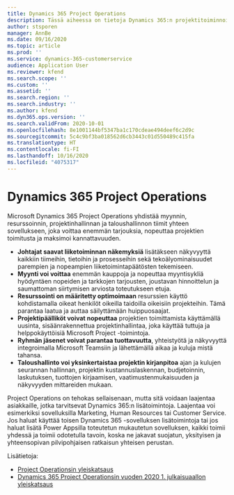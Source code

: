 ```yaml
---
title: Dynamics 365 Project Operations
description: Tässä aiheessa on tietoja Dynamics 365:n projektitoiminnoista.
author: stsporen
manager: AnnBe
ms.date: 09/16/2020
ms.topic: article
ms.prod: ''
ms.service: dynamics-365-customerservice
audience: Application User
ms.reviewer: kfend
ms.search.scope: ''
ms.custom: ''
ms.assetid: ''
ms.search.region: ''
ms.search.industry: ''
ms.author: kfend
ms.dyn365.ops.version: ''
ms.search.validFrom: 2020-10-01
ms.openlocfilehash: 8e1001144bf5347ba1c170cdeae494deef6c2d9c
ms.sourcegitcommit: 5c4c9bf3ba018562d6cb3443c01d550489c415fa
ms.translationtype: HT
ms.contentlocale: fi-FI
ms.lasthandoff: 10/16/2020
ms.locfileid: "4075317"
---
```

# <a name="dynamics-365-project-operations"></a>Dynamics 365 Project Operations

Microsoft Dynamics 365 Project Operations yhdistää myynnin, resurssoinnin, projektinhallinnan ja taloushallinnon tiimit yhteen sovellukseen, joka voittaa enemmän tarjouksia, nopeuttaa projektien toimitusta ja maksimoi kannattavuuden.

-   **Johtajat saavat liiketoiminnan näkemyksiä** lisätäkseen näkyvyyttä kaikkiin tiimeihin, tietoihin ja prosesseihin sekä tekoälyominaisuudet parempien ja nopeampien liiketoimintapäätösten tekemiseen.
-   **Myynti voi voittaa** enemmän kauppoja ja nopeuttaa myyntisykliä hyödyntäen nopeiden ja tarkkojen tarjousten, joustavan hinnoittelun ja saumattoman siirtymisen arviosta toteutukseen etuja.
-   **Resurssointi on määritetty optimoimaan** resurssien käyttö kohdistamalla oikeat henkilöt oikeilla taidoilla oikeisiin projekteihin. Tämä parantaa laatua ja auttaa säilyttämään huippuosaajat.
-   **Projektipäälliköt voivat nopeuttaa** projektien toimittamista käyttämällä uusinta, sisäänrakennettua projektinhallintaa, joka käyttää tuttuja ja helppokäyttöisiä Microsoft Project -toimintoja.
-   **Ryhmän jäsenet voivat parantaa tuottavuutta**, yhteistyötä ja näkyvyyttä integroimalla Microsoft Teamsiin ja lähettämällä aikaa ja kuluja mistä tahansa.
-   **Taloushallinto voi yksinkertaistaa projektin kirjanpitoa** ajan ja kulujen seurannan hallinnan, projektin kustannuslaskennan, budjetoinnin, laskutuksen, tuottojen kirjaamisen, vaatimustenmukaisuuden ja näkyvyyden mittareiden mukaan.

Project Operations on tehokas sellaisenaan, mutta sitä voidaan laajentaa asiakkaille, jotka tarvitsevat Dynamics 365:n lisätoimintoja. Laajentaa voi esimerkiksi sovelluksilla Marketing, Human Resources tai Customer Service. Jos haluat käyttää toisen Dynamics 365 -sovelluksen lisätoimintoja tai jos haluat lisätä Power Appsilla toteutetun mukautetun sovelluksen, kaikki toimii yhdessä ja toimii odotetulla tavoin, koska ne jakavat suojatun, yksityisen ja yhteensopivan pilvipohjaisen ratkaisun yhteisen perustan.

Lisätietoja:

- [Project Operationsin yleiskatsaus](https://dynamics.microsoft.com/en-us/project-operations/overview/)
- [Dynamics 365 Project Operationsin vuoden 2020 1. julkaisuaallon yleiskatsaus](https://docs.microsoft.com/dynamics365-release-plan/2020wave1/dynamics365-project-operations/)

